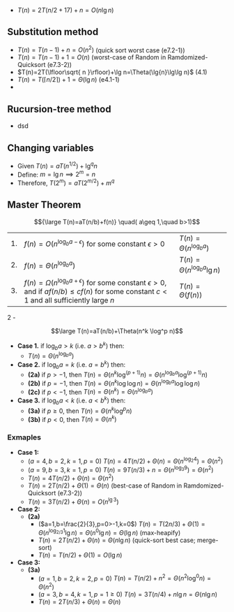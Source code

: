 - $T(n)=2T(n/2+17)+n=O(n\lg{n})$



## Substitution method

- $T(n)=T(n-1)+n=O(n^2)$ (quick sort worst case (e7.2-1))
- $T(n)=T(n-1)+1=O(n)$ (worst-case of Random in Ramdomized-Quicksort (e7.3-2))
- $T(n)=2T(\lfloor\sqrt{  n }\rfloor)+\lg n=\Theta(\lg{n}\lg\lg n)$ (4.1)
- $T(n)=T(\lceil{n/2}\rceil)+1=\Theta(\lg{n})$ (e4.1-1)
- 
## Rucursion-tree method

- dsd

## Changing variables 

- Given $T(n)=aT(n^{1/2})+\lg^{q}{n}$
- Define: $m=\lg{n}\implies 2^m=n$
- Therefore, $T(2^m)=aT(2^{m/2})+{m^q}$



## Master Theorem

$${\large T(n)=aT(n/b)+f(n)} \quad( a\geq 1,\quad b>1)$$

|     |                                                                                                                                                         |                                    |
| --- | ------------------------------------------------------------------------------------------------------------------------------------------------------- | ---------------------------------- |
| 1.  | $f(n)=O(n^{\log_{b}a-\epsilon})$ for some constant $\epsilon>0$                                                                                         | $T(n)=\Theta(n^{\log _{b}a})$      |
| 2.  | $f(n)=\Theta(n^{\log_{b}a})$                                                                                                                            | $T(n)=\Theta(n^{\log_{b}a}\lg{n})$ |
| 3.  | $f(n)=\Omega(n^{\log_{b}a+\epsilon})$ for some constant $\epsilon>0$, and if $af(n/b)\leq cf(n)$ for some constant $c<1$ and all sufficiently large $n$ | $T(n)=\Theta(f(n))$                |


2  - 

$$\large T(n)=aT(n/b)+\Theta(n^k \log^p n)$$

- **Case 1.** if $\log_{b}{a}>k$ (i.e. $a>b^k$) then:
	- $T(n)=\Theta(n^{\log_{b}a})$
- **Case 2.** if $\log_{b}{a}=k$ (i.e. $a=b^k$) then:
	- **(2a)** if $p>-1$, then $T(n)=\Theta(n^k\log^{(p+1)}n)=\Theta(n^{\log_{b}a}\log^{(p+1)}n)$
	- **(2b)** if $p=-1$, then $T(n)=\Theta(n^k\log \log n)=\Theta(n^{\log_{b}a}\log \log n)$
	- **(2c)** if $p<-1$, then $T(n)=\Theta(n^k)=\Theta(n^{\log_{b}a})$
- **Case 3.** if $\log_{b}a<k$ (i.e. $a<b^k$) then:
	- **(3a)** if $p\geq 0$, then $T(n)=\Theta(n^k\log^pn)$
	- **(3b)** if $p<0$, then $T(n)=\Theta(n^k)$

### Exmaples

- **Case 1:**
	- ($a=4,b=2,k=1,p=0$) $T(n)=4T(n/2)+\Theta(n)=\Theta(n^{\log_{2}4})=\Theta(n^2)$
	- ($a=9,b=3,k=1,p=0$) $T(n)=9T(n/3)+n=\Theta(n^{\log_{3}9})=\Theta(n^2)$
	- $T(n)=4T({n/2})+\Theta(n)=\Theta(n^2)$
	- $T(n)=2T(n/2)+\Theta(1)=\Theta(n)$ (best-case of Random in Ramdomized-Quicksort (e7.3-2))
	- $T(n)=3T({n/2})+\Theta(n)=O(n^{\lg 3})$
- **Case 2:**
	- **(2a)**
		- ($a=1,b=\frac{2}{3},p=0>-1,k=0$)  $T(n)=T(2n/3)+\Theta(1)=\Theta(n^{\log _{2/3}1}\lg{n})=\Theta(n^{0}\lg{n})=\Theta(\lg{n})$ (max-heapify)
		- $T(n)=2T({n/2})+\Theta(n)=\Theta(n \lg n)$ (quick-sort best case; merge-sort)
		- $T(n)=T(n/2)+\Theta(1)=O(\lg{n})$
- **Case 3:**
	- **(3a)**
		- ($a=1,b=2,k=2,p=0$) $T(n)=T(n/2)+n^2=\Theta(n^2\log^0n)=\Theta(n^2)$
		- ($a=3,b=4,k=1,p=1\geq 0$) $T(n)=3T(n/4)+n\lg n=\Theta(n \lg  n)$
		- $T(n)=2T(n/3)+\Theta(n)=\Theta(n)$
